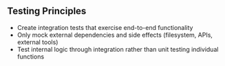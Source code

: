 ## Testing Principles

- Create integration tests that exercise end-to-end functionality
- Only mock external dependencies and side effects (filesystem, APIs, external tools)
- Test internal logic through integration rather than unit testing individual functions